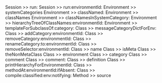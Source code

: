 Session >> run:
Session >> run:environmentId:
Environment >> systemCategories
Environment >> classNamed:
Environment >> classNames
Environment >> classNamesInSystemCategory:
Environment >> hierarchyTreeOfClassNames:environmentId:
Environment >> templateForSubclassOf:category:
Class >> messageCategoryDictForEnv:
Class >> addCategory:environmentId:
Class >> removeCategory:environmentId:
Class >> renameCategory:to:environmentId:
Class >> removeSelector:environmentId:
Class >> name
Class >> isMeta
Class >> theNonMetaClass
Class >> environment
Class >> category
Class >> comment
Class >> comment:
Class >> definition
Class >> printHierarchyForEnvironmentId:
Class >> methodAt:environmentId:ifAbsent:
Class >> compile:classified:env:notifying:
Method >> source